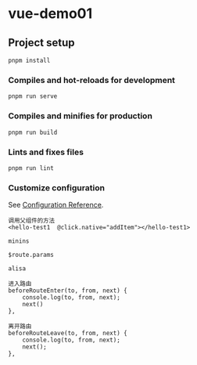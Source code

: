 # vue-demo01

## Project setup
```
pnpm install
```

### Compiles and hot-reloads for development
```
pnpm run serve
```

### Compiles and minifies for production
```
pnpm run build
```

### Lints and fixes files
```
pnpm run lint
```

### Customize configuration
See [Configuration Reference](https://cli.vuejs.org/config/).


```
调用父组件的方法
<hello-test1  @click.native="addItem"></hello-test1>

minins

$route.params

alisa
```

```
进入路由
beforeRouteEnter(to, from, next) {
    console.log(to, from, next);
    next()
},

离开路由
beforeRouteLeave(to, from, next) {
    console.log(to, from, next);
    next();
},
```